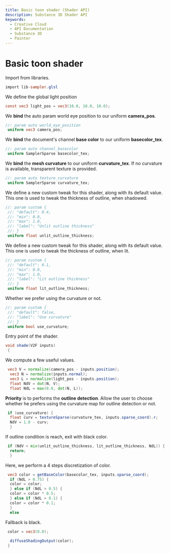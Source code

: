 ```yaml
---
title: Basic toon shader (Shader API)
description: Substance 3D Shader API
keywords:
  - Creative Cloud
  - API Documentation
  - Substance 3D
  - Painter
---
```














[ ](#section-0)












[ ](#section-1)

Basic toon shader
=================


Import from libraries.





```glsl
import lib-sampler.glsl
```







[ ](#section-2)

We define the global light position





```glsl
const vec3 light_pos = vec3(10.0, 10.0, 10.0);
```







[ ](#section-3)

We **bind** the auto param world eye position to our uniform **camera_pos**.





```glsl
//: param auto world_eye_position
 uniform vec3 camera_pos;
```







[ ](#section-4)

We **bind** the document's channel **base color** to our uniform **basecolor_tex**.





```glsl
//: param auto channel_basecolor
 uniform SamplerSparse basecolor_tex;
```







[ ](#section-5)

We **bind** the **mesh curvature** to our uniform **curvature_tex**.
 If no curvature is available, transparent texture is provided.





```glsl
//: param auto texture_curvature
 uniform SamplerSparse curvature_tex;
```







[ ](#section-6)

We define a new custom tweak for this shader, along with its default value.
 This one is used to tweak the thickness of outline, when shadowed.





```glsl
//: param custom {
 //: "default": 0.4,
 //: "min": 0.0,
 //: "max": 1.0,
 //: "label": "Unlit outline thickness"
 //: }
 uniform float unlit_outline_thickness;
```







[ ](#section-7)

We define a new custom tweak for this shader, along with its default value.
 This one is used to tweak the thickness of outline, when lit.





```glsl
//: param custom {
 //: "default": 0.1,
 //: "min": 0.0,
 //: "max": 1.0,
 //: "label": "Lit outline thickness"
 //: }
 uniform float lit_outline_thickness;
```







[ ](#section-8)

Whether we prefer using the curvature or not.





```glsl
//: param custom {
 //: "default": false,
 //: "label": "Use curvature"
 //: }
 uniform bool use_curvature;
```







[ ](#section-9)

Entry point of the shader.





```glsl
void shade(V2F inputs)
 {
```







[ ](#section-10)

We compute a few useful values.





```glsl
 vec3 V = normalize(camera_pos - inputs.position);
  vec3 N = normalize(inputs.normal);
  vec3 L = normalize(light_pos - inputs.position);
  float NdV = dot(N, V);
  float NdL = max(0.0, dot(N, L));
```







[ ](#section-11)

**Priority** is to performs the **outline detection**.
 Allow the user to choose whether he prefers using the curvature map
 for outline detection or not.





```glsl
 if (use_curvature) {
  float curv = textureSparse(curvature_tex, inputs.sparse_coord).r;
  NdV = 1.0 - curv;
  }
```







[ ](#section-12)

If outline condition is reach, exit with black color.





```glsl
 if (NdV < mix(unlit_outline_thickness, lit_outline_thickness, NdL)) {
  return;
  }
```







[ ](#section-13)

Here, we perform a 4 steps discretization of color.





```glsl
 vec3 color = getBaseColor(basecolor_tex, inputs.sparse_coord);
  if (NdL > 0.75) {
  color = color;
  } else if (NdL > 0.5) {
  color = color * 0.5;
  } else if (NdL > 0.1) {
  color = color * 0.1;
  }
  else
```







[ ](#section-14)

Fallback is black.





```glsl
 color = vec3(0.0);
 
  diffuseShadingOutput(color);
 }
 
 
```






